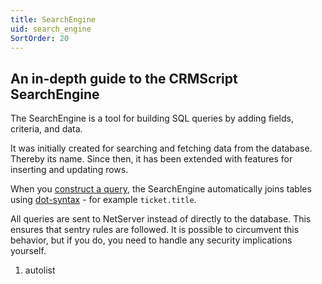 ```yaml
---
title: SearchEngine
uid: search_engine
SortOrder: 20
---
```


## An in-depth guide to the CRMScript SearchEngine

The SearchEngine is a tool for building SQL queries by adding fields, criteria, and data.

It was initially created for searching and fetching data from the database. Thereby its name. Since then, it has been extended with features for inserting and updating rows.

When you [construct a query](./se-select.md), the SearchEngine automatically joins tables using [dot-syntax](./dot-syntax.md) - for example `ticket.title`.

All queries are sent to NetServer instead of directly to the database. This ensures that sentry rules are followed. It is possible to circumvent this behavior, but if you do, you need to handle any security implications yourself.

1. autolist
